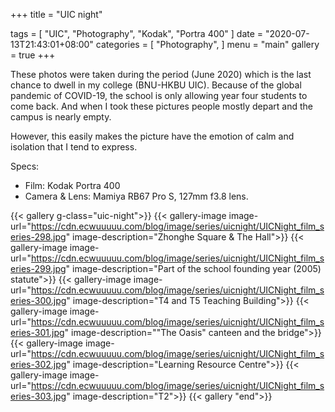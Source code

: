 +++
title = "UIC night"

tags = [
    "UIC",
    "Photography",
    "Kodak",
    "Portra 400"
]
date = "2020-07-13T21:43:01+08:00"
categories = [
    "Photography",
]
menu = "main"
gallery = true
+++


<!--more-->

These photos were taken during the period (June 2020) which is the last chance to dwell in my college (BNU-HKBU UIC). Because of the global pandemic of COVID-19, the school is only allowing year four students to come back. And when I took these pictures people mostly depart and the campus is nearly empty.

However, this easily makes the picture have the emotion of calm and isolation that I tend to express.

Specs:
- Film: Kodak Portra 400
- Camera & Lens: Mamiya RB67 Pro S, 127mm f3.8 lens.

{{< gallery g-class="uic-night">}}
{{< gallery-image
image-url="https://cdn.ecwuuuuu.com/blog/image/series/uicnight/UICNight_film_series-298.jpg"
image-description="Zhonghe Square & The Hall">}}
{{< gallery-image
image-url="https://cdn.ecwuuuuu.com/blog/image/series/uicnight/UICNight_film_series-299.jpg"
image-description="Part of the school founding year (2005) statute">}}
{{< gallery-image
image-url="https://cdn.ecwuuuuu.com/blog/image/series/uicnight/UICNight_film_series-300.jpg"
image-description="T4 and T5 Teaching Building">}}
{{< gallery-image
image-url="https://cdn.ecwuuuuu.com/blog/image/series/uicnight/UICNight_film_series-301.jpg"
image-description="\"The Oasis\" canteen and the bridge">}}
{{< gallery-image
image-url="https://cdn.ecwuuuuu.com/blog/image/series/uicnight/UICNight_film_series-302.jpg"
image-description="Learning Resource Centre">}}
{{< gallery-image
image-url="https://cdn.ecwuuuuu.com/blog/image/series/uicnight/UICNight_film_series-303.jpg"
image-description="T2">}}
{{< gallery "end">}}
